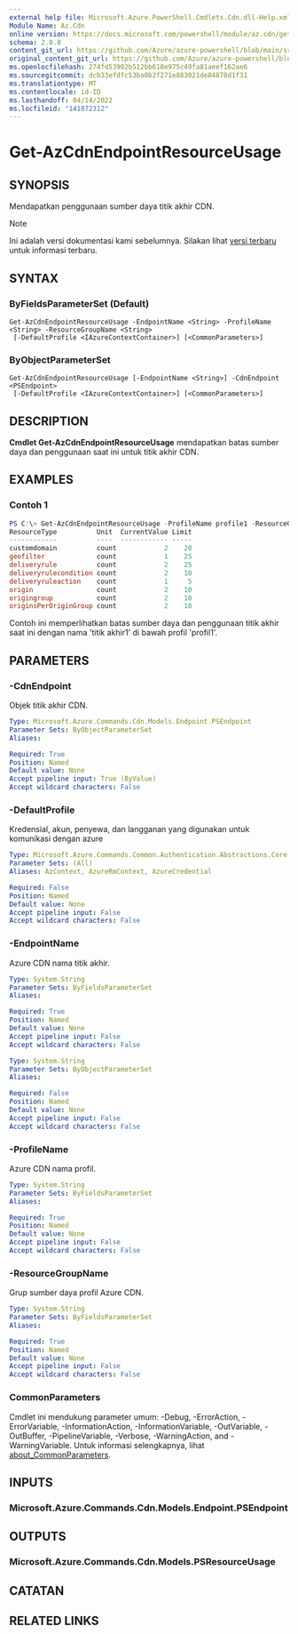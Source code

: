 ```yaml
---
external help file: Microsoft.Azure.PowerShell.Cmdlets.Cdn.dll-Help.xml
Module Name: Az.Cdn
online version: https://docs.microsoft.com/powershell/module/az.cdn/get-azcdnendpointresourceusage
schema: 2.0.0
content_git_url: https://github.com/Azure/azure-powershell/blob/main/src/Cdn/Cdn/help/Get-AzCdnEndpointResourceUsage.md
original_content_git_url: https://github.com/Azure/azure-powershell/blob/main/src/Cdn/Cdn/help/Get-AzCdnEndpointResourceUsage.md
ms.openlocfilehash: 274fd53902b512bb618e975c49fa81aeef162ae6
ms.sourcegitcommit: dcb33efdfc53ba0b2f271e883021de84878d1f31
ms.translationtype: MT
ms.contentlocale: id-ID
ms.lasthandoff: 04/14/2022
ms.locfileid: "141872312"
---
```

# Get-AzCdnEndpointResourceUsage

## SYNOPSIS
Mendapatkan penggunaan sumber daya titik akhir CDN.

> [!NOTE]
>Ini adalah versi dokumentasi kami sebelumnya. Silakan lihat [versi terbaru](/powershell/module/az.cdn/get-azcdnendpointresourceusage) untuk informasi terbaru.

## SYNTAX

### ByFieldsParameterSet (Default)
```
Get-AzCdnEndpointResourceUsage -EndpointName <String> -ProfileName <String> -ResourceGroupName <String>
 [-DefaultProfile <IAzureContextContainer>] [<CommonParameters>]
```

### ByObjectParameterSet
```
Get-AzCdnEndpointResourceUsage [-EndpointName <String>] -CdnEndpoint <PSEndpoint>
 [-DefaultProfile <IAzureContextContainer>] [<CommonParameters>]
```

## DESCRIPTION
**Cmdlet Get-AzCdnEndpointResourceUsage** mendapatkan batas sumber daya dan penggunaan saat ini untuk titik akhir CDN.

## EXAMPLES

### Contoh 1
```powershell
PS C:\> Get-AzCdnEndpointResourceUsage -ProfileName profile1 -ResourceGroupName rg -EndpointName endpoint1
ResourceType          Unit  CurrentValue Limit
------------          ----  ------------ -----
customdomain          count            2    20
geofilter             count            1    25
deliveryrule          count            2    25
deliveryrulecondition count            2    10
deliveryruleaction    count            1     5
origin                count            2    10
origingroup           count            2    10
originsPerOriginGroup count            2    10
```

Contoh ini memperlihatkan batas sumber daya dan penggunaan titik akhir saat ini dengan nama 'titik akhir1' di bawah profil 'profil1'.

## PARAMETERS

### -CdnEndpoint
Objek titik akhir CDN.

```yaml
Type: Microsoft.Azure.Commands.Cdn.Models.Endpoint.PSEndpoint
Parameter Sets: ByObjectParameterSet
Aliases:

Required: True
Position: Named
Default value: None
Accept pipeline input: True (ByValue)
Accept wildcard characters: False
```

### -DefaultProfile
Kredensial, akun, penyewa, dan langganan yang digunakan untuk komunikasi dengan azure

```yaml
Type: Microsoft.Azure.Commands.Common.Authentication.Abstractions.Core.IAzureContextContainer
Parameter Sets: (All)
Aliases: AzContext, AzureRmContext, AzureCredential

Required: False
Position: Named
Default value: None
Accept pipeline input: False
Accept wildcard characters: False
```

### -EndpointName
Azure CDN nama titik akhir.

```yaml
Type: System.String
Parameter Sets: ByFieldsParameterSet
Aliases:

Required: True
Position: Named
Default value: None
Accept pipeline input: False
Accept wildcard characters: False
```

```yaml
Type: System.String
Parameter Sets: ByObjectParameterSet
Aliases:

Required: False
Position: Named
Default value: None
Accept pipeline input: False
Accept wildcard characters: False
```

### -ProfileName
Azure CDN nama profil.

```yaml
Type: System.String
Parameter Sets: ByFieldsParameterSet
Aliases:

Required: True
Position: Named
Default value: None
Accept pipeline input: False
Accept wildcard characters: False
```

### -ResourceGroupName
Grup sumber daya profil Azure CDN.

```yaml
Type: System.String
Parameter Sets: ByFieldsParameterSet
Aliases:

Required: True
Position: Named
Default value: None
Accept pipeline input: False
Accept wildcard characters: False
```

### CommonParameters
Cmdlet ini mendukung parameter umum: -Debug, -ErrorAction, -ErrorVariable, -InformationAction, -InformationVariable, -OutVariable, -OutBuffer, -PipelineVariable, -Verbose, -WarningAction, and -WarningVariable. Untuk informasi selengkapnya, lihat [about_CommonParameters](http://go.microsoft.com/fwlink/?LinkID=113216).

## INPUTS

### Microsoft.Azure.Commands.Cdn.Models.Endpoint.PSEndpoint

## OUTPUTS

### Microsoft.Azure.Commands.Cdn.Models.PSResourceUsage

## CATATAN

## RELATED LINKS
